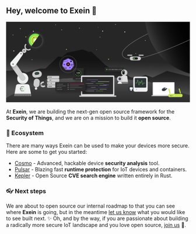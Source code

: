 ## Hey, welcome to Exein 👋

![Fleet of Exein devices](/images/github-cover-2.png)

At **Exein**, we are building the next-gen open source framework for the **Security of Things**, and we are on a mission to build it **open source**.

### 🦦 Ecosystem

There are many ways Exein can be used to make your devices more secure. Here are some to get you started:

- [Cosmo](https://cosmo.exein.io/) - Advanced, hackable device **security analysis** tool.
- [Pulsar](https://exein.io/pulsar) - Blazing fast **runtime protection** for IoT devices and containers.
- [Kepler](https://github.com/Exein-io/kepler) - Open Source **CVE search engine** written entirely in Rust.

### 👓 Next steps

We are about to open source our internal roadmap to that you can see where **Exein** is going, but in the meantime [let us know](https://github.com/Exein-io/community/discussions) what you would like to see built next. ✨ Oh, and by the way, if you are passionate about building a radically more secure IoT landscape and you love open source, [join us](https://linkedin.com/company/exein) 🙌.
